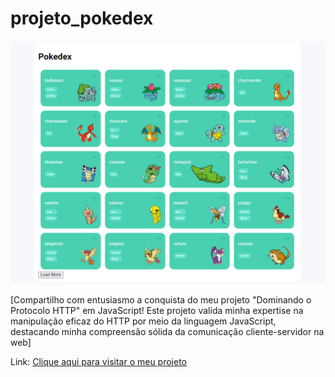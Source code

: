 # projeto_pokedex

![Imagem do meu projeto.](imagens/ProjetoPokemon.png)

[Compartilho com entusiasmo a conquista do meu projeto "Dominando o Protocolo HTTP" em JavaScript! Este projeto valida minha expertise na manipulação eficaz do HTTP por meio da linguagem JavaScript, destacando minha compreensão sólida da comunicação cliente-servidor na web]

Link: [Clique aqui para visitar o meu projeto](https://danieljavacoffee.github.io/projeto_pokedex/)